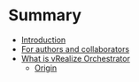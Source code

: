 # Summary

* [Introduction](README.md)
* [For authors and collaborators](for-authors-and-collaborators.md)
* [What is vRealize Orchestrator](what-is-vrealize-orchestrator/what-is-vrealize-orchestrator.md)
   * [Origin](what-is-vrealize-orchestrator/what-is-vrealize-orchestrator.md#origin)

